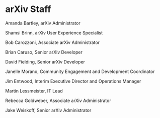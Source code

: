 # arXiv Staff
Amanda Bartley, arXiv Administrator

Shamsi Brinn, arXiv User Experience Specialist

Bob Carozzoni, Associate arXiv Administrator

Brian Caruso, Senior arXiv Developer

David Fielding, Senior arXiv Developer

Janelle Morano, Community Engagement and Development Coordinator

Jim Entwood, Interim Executive Director and Operations Manager

Martin Lessmeister, IT Lead

Rebecca Goldweber, Associate arXiv Administrator

Jake Weiskoff, Senior arXiv Administrator
